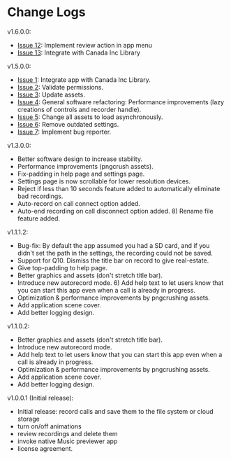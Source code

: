 # Change Logs #

v1.6.0.0:
  * [Issue 12](https://code.google.com/p/call-recorder10/issues/detail?id=12):	Implement review action in app menu
  * [Issue 13](https://code.google.com/p/call-recorder10/issues/detail?id=13):	Integrate with Canada Inc Library

v1.5.0.0:
  * [Issue 1](https://code.google.com/p/call-recorder10/issues/detail?id=1): Integrate app with Canada Inc Library.
  * [Issue 2](https://code.google.com/p/call-recorder10/issues/detail?id=2): Validate permissions.
  * [Issue 3](https://code.google.com/p/call-recorder10/issues/detail?id=3): Update assets.
  * [Issue 4](https://code.google.com/p/call-recorder10/issues/detail?id=4): General software refactoring: Performance improvements (lazy creations of controls and recorder handle).
  * [Issue 5](https://code.google.com/p/call-recorder10/issues/detail?id=5): Change all assets to load asynchronously.
  * [Issue 6](https://code.google.com/p/call-recorder10/issues/detail?id=6): Remove outdated settings.
  * [Issue 7](https://code.google.com/p/call-recorder10/issues/detail?id=7): Implement bug reporter.

v1.3.0.0:
  * Better software design to increase stability.
  * Performance improvements (pngcrush assets).
  * Fix-padding in help page and settings page.
  * Settings page is now scrollable for lower resolution devices.
  * Reject if less than 10 seconds feature added to automatically eliminate bad recordings.
  * Auto-record on call connect option added.
  * Auto-end recording on call disconnect option added. 8) Rename file feature added.

v1.1.1.2:
  * Bug-fix: By default the app assumed you had a SD card, and if you didn't set the path in the settings, the recording could not be saved.
  * Support for Q10. Dismiss the title bar on record to give real-estate.
  * Give top-padding to help page.
  * Better graphics and assets (don't stretch title bar).
  * Introduce new autorecord mode. 6) Add help text to let users know that you can start this app even when a call is already in progress.
  * Optimization & performance improvements by pngcrushing assets.
  * Add application scene cover.
  * Add better logging design.

v1.1.0.2:
  * Better graphics and assets (don't stretch title bar).
  * Introduce new autorecord mode.
  * Add help text to let users know that you can start this app even when a call is already in progress.
  * Optimization & performance improvements by pngcrushing assets.
  * Add application scene cover.
  * Add better logging design.

v1.0.0.1 (Initial release):
  * Initial release: record calls and save them to the file system or cloud storage
  * turn on/off animations
  * review recordings and delete them
  * invoke native Music previewer app
  * license agreement.